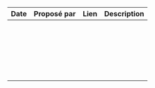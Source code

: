 | Date             | Proposé par    | Lien                                   |  Description                                         |
|------------------|----------------|----------------------------------------|------------------------------------------------------|
|                  |                |                                        |  
|                  |                |                                        |  
|                  |                |                                        |  
|                  |                |                                        |  
|                  |                |                                        |  
|                  |                |                                        |  
|                  |                |                                        |  
|                  |                |                                        |  
|                  |                |                                        |  
|                  |                |                                        |  
|                  |                |                                        |  
|                  |                |                                        |  
|                  |                |                                        |  
|                  |                |                                        |  
|                  |                |                                        |  
|                  |                |                                        |  
|                  |                |                                        |  
|                  |                |                                        |  
|                  |                |                                        |  
|                  |                |                                        |  
|                  |                |                                        |                                 
|                  |                |                                        |                                 
|                  |                |                                        |                                 

